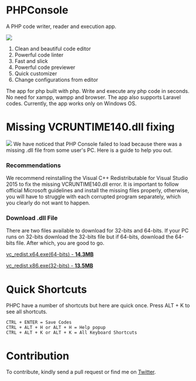 # PHPConsole
A PHP code writer, reader and execution app.

<img src="https://github.com/coderatio/phpconsole/blob/master/docs/gif_1.gif"/>

<ol>
  <li>Clean and beautiful code editor</li>
  <li>Powerful code linter</li>
  <li>Fast and slick</li>
  <li>Powerful code previewer</li>
  <li>Quick customizer</li>
  <li>Change configurations from editor</li>
</ol>

The app for php built with php. Write and execute any php code in seconds. No need for xampp, wampp and browser. The app also supports Laravel codes. Currently, the app works only on Windows OS.

# Missing VCRUNTIME140.dll fixing
<img src="https://ugetfix.com/wp-content/uploads/articles/askit/vcruntime140-dll-is-missing-error-windows_en.jpg"/>
We have noticed that PHP Console failed to load because there was a missing .dll file from some user's PC. Here is a guide to help you out.

### Recommendations
We recommend reinstalling the Visual C++ Redistributable for Visual Studio 2015 to fix the missing VCRUNTIME140.dll error. It is important to follow official Microsoft guidelines and install the missing files properly, otherwise, you will have to struggle with each corrupted program separately, which you clearly do not want to happen.

### Download .dll File
There are two files available to download for 32-bits and 64-bits. If your PC runs on 32-bits download the 32-bits file but if 64-bits, download the 64-bits file. After which, you are good to go.

<p><a href="https://download.microsoft.com/download/0/6/4/064F84EA-D1DB-4EAA-9A5C-CC2F0FF6A638/vc_redist.x64.exe">vc_redist.x64.exe(64-bits) - <b>14.3MB</b></a></p>
<p><a href="https://download.microsoft.com/download/0/6/4/064F84EA-D1DB-4EAA-9A5C-CC2F0FF6A638/vc_redist.x86.exe">vc_redist.x86.exe(32-bits) - <b>13.5MB</b></a></p>

# Quick Shortcuts
PHPC have a number of shortcuts but here are quick once. Press ALT + K to see all shortcuts.
```vim
CTRL + ENTER = Save Codes
CTRL + ALT + H or ALT + H = Help popup
CTRL + ALT + K or ALT + K = All Keyboard Shortcuts
```

# Contribution
To contribute, kindly send a pull request or find me on <a href="https://twitter.com/josiahoyahaya">Twitter</a>.
